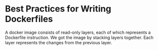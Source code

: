 # Best Practices for Writing Dockerfiles

A docker image consists of read-only layers, each of which represents a Dockerfile instruction. We got the image by stacking layers together. Each layer represents the changes from the previous layer.

